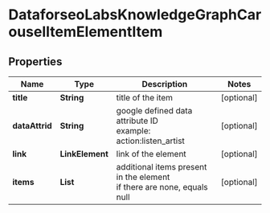 # DataforseoLabsKnowledgeGraphCarouselItemElementItem


## Properties

| Name | Type | Description | Notes |
|------------ | ------------- | ------------- | -------------|
**title** | **String** | title of the item |[optional]|
**dataAttrid** | **String** | google defined data attribute ID<br>example:<br>action:listen_artist |[optional]|
**link** | **LinkElement** | link of the element |[optional]|
**items** | **List<KnowledgeGraphListElement>** | additional items present in the element<br>if there are none, equals null |[optional]|